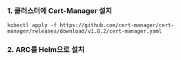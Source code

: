 ### 1. 클러스터에 Cert-Manager 설치
```
kubectl apply -f https://github.com/cert-manager/cert-manager/releases/download/v1.8.2/cert-manager.yaml
```
### 2. ARC를 Helm으로 설치